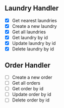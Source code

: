 ## Laundry Handler
- [x] Get nearest laundries 
- [x] Create a new laundry
- [x] Get all laundries 
- [x] Get laundry by id
- [x] Update laundry by id
- [x] Delete laundry by id

## Order Handler
- [ ] Create a new order
- [ ] Get all orders
- [ ] Get order by id
- [ ] Update order by id
- [ ] Delete order by id

